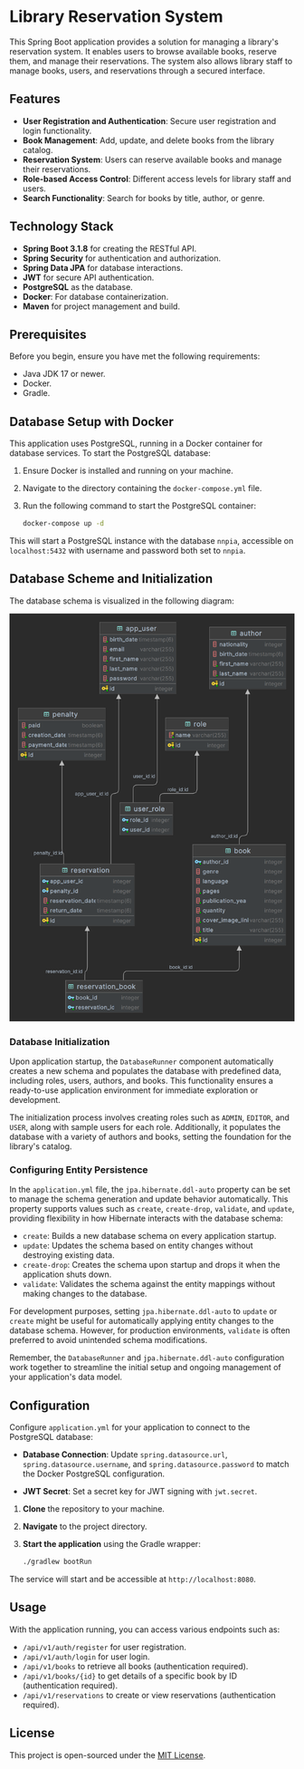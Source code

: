 # Library Reservation System

This Spring Boot application provides a solution for managing a library's reservation system. It enables users to browse available books, reserve them, and manage their reservations. The system also allows library staff to manage books, users, and reservations through a secured interface.

## Features

- **User Registration and Authentication**: Secure user registration and login functionality.
- **Book Management**: Add, update, and delete books from the library catalog.
- **Reservation System**: Users can reserve available books and manage their reservations.
- **Role-based Access Control**: Different access levels for library staff and users.
- **Search Functionality**: Search for books by title, author, or genre.

## Technology Stack

- **Spring Boot 3.1.8** for creating the RESTful API.
- **Spring Security** for authentication and authorization.
- **Spring Data JPA** for database interactions.
- **JWT** for secure API authentication.
- **PostgreSQL** as the database.
- **Docker**: For database containerization.
- **Maven** for project management and build.

## Prerequisites

Before you begin, ensure you have met the following requirements:

- Java JDK 17 or newer.
- Docker.
- Gradle.

## Database Setup with Docker

This application uses PostgreSQL, running in a Docker container for database services. To start the PostgreSQL database:

1. Ensure Docker is installed and running on your machine.
2. Navigate to the directory containing the `docker-compose.yml` file.
3. Run the following command to start the PostgreSQL container:

    ```bash
    docker-compose up -d
    ```

This will start a PostgreSQL instance with the database `nnpia`, accessible on `localhost:5432` with username and password both set to `nnpia`.

## Database Scheme and Initialization

The database schema is visualized in the following diagram:

![Database Schema](docs/database-diagram.png)

### Database Initialization

Upon application startup, the `DatabaseRunner` component automatically creates a new schema and populates the database with predefined data, including roles, users, authors, and books. This functionality ensures a ready-to-use application environment for immediate exploration or development.

The initialization process involves creating roles such as `ADMIN`, `EDITOR`, and `USER`, along with sample users for each role. Additionally, it populates the database with a variety of authors and books, setting the foundation for the library's catalog.

### Configuring Entity Persistence

In the `application.yml` file, the `jpa.hibernate.ddl-auto` property can be set to manage the schema generation and update behavior automatically. This property supports values such as `create`, `create-drop`, `validate`, and `update`, providing flexibility in how Hibernate interacts with the database schema:

- `create`: Builds a new database schema on every application startup.
- `update`: Updates the schema based on entity changes without destroying existing data.
- `create-drop`: Creates the schema upon startup and drops it when the application shuts down.
- `validate`: Validates the schema against the entity mappings without making changes to the database.

For development purposes, setting `jpa.hibernate.ddl-auto` to `update` or `create` might be useful for automatically applying entity changes to the database schema. However, for production environments, `validate` is often preferred to avoid unintended schema modifications.

Remember, the `DatabaseRunner` and `jpa.hibernate.ddl-auto` configuration work together to streamline the initial setup and ongoing management of your application's data model.

## Configuration

Configure `application.yml` for your application to connect to the PostgreSQL database:

- **Database Connection**: Update `spring.datasource.url`, `spring.datasource.username`, and `spring.datasource.password` to match the Docker PostgreSQL configuration.

- **JWT Secret**: Set a secret key for JWT signing with `jwt.secret`.

1. **Clone** the repository to your machine.
2. **Navigate** to the project directory.
3. **Start the application** using the Gradle wrapper:

    ```bash
    ./gradlew bootRun
    ```

The service will start and be accessible at `http://localhost:8080`.


## Usage

With the application running, you can access various endpoints such as:
- `/api/v1/auth/register` for user registration.
- `/api/v1/auth/login` for user login.
- `/api/v1/books` to retrieve all books (authentication required).
- `/api/v1/books/{id}` to get details of a specific book by ID (authentication required).
- `/api/v1/reservations` to create or view reservations (authentication required).

## License

This project is open-sourced under the [MIT License](LICENSE).